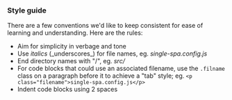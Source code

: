 ### Style guide

There are a few conventions we'd like to keep consistent for ease of learning and understanding. Here are the rules:

- Aim for simplicity in verbage and tone
- Use _italics_ (\_underscores\_) for file names, eg. _single-spa.config.js_
- End directory names with "/", eg. _src/_
- For code blocks that could use an associated filename, use the `.filname` class on a paragraph before it to achieve a "tab" style; eg. `<p class="filename">single-spa.config.js</p>`
- Indent code blocks using 2 spaces